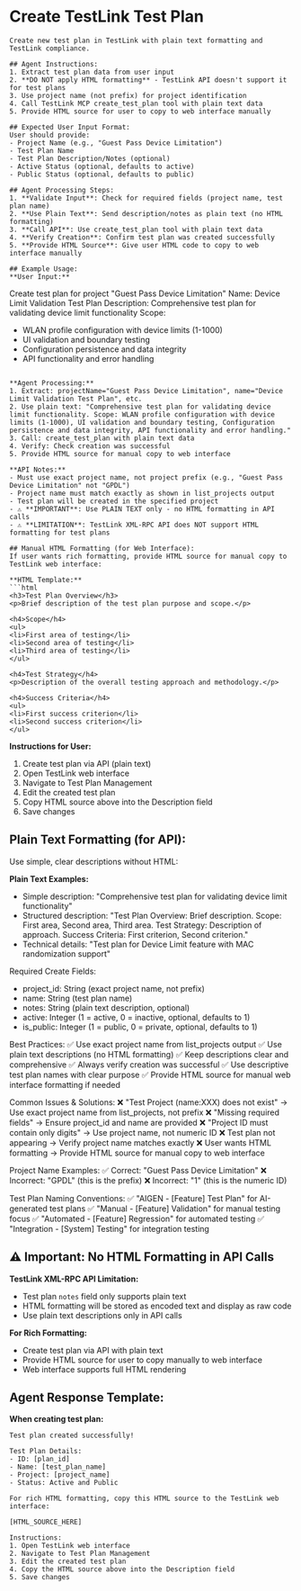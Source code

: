 # Create TestLink Test Plan

```
Create new test plan in TestLink with plain text formatting and TestLink compliance.

## Agent Instructions:
1. Extract test plan data from user input
2. **DO NOT apply HTML formatting** - TestLink API doesn't support it for test plans
3. Use project name (not prefix) for project identification
4. Call TestLink MCP create_test_plan tool with plain text data
5. Provide HTML source for user to copy to web interface manually

## Expected User Input Format:
User should provide:
- Project Name (e.g., "Guest Pass Device Limitation")
- Test Plan Name
- Test Plan Description/Notes (optional)
- Active Status (optional, defaults to active)
- Public Status (optional, defaults to public)

## Agent Processing Steps:
1. **Validate Input**: Check for required fields (project name, test plan name)
2. **Use Plain Text**: Send description/notes as plain text (no HTML formatting)
3. **Call API**: Use create_test_plan tool with plain text data
4. **Verify Creation**: Confirm test plan was created successfully
5. **Provide HTML Source**: Give user HTML code to copy to web interface manually

## Example Usage:
**User Input:**
```
Create test plan for project "Guest Pass Device Limitation"
Name: Device Limit Validation Test Plan
Description: Comprehensive test plan for validating device limit functionality
Scope:
- WLAN profile configuration with device limits (1-1000)
- UI validation and boundary testing
- Configuration persistence and data integrity
- API functionality and error handling
```

**Agent Processing:**
1. Extract: projectName="Guest Pass Device Limitation", name="Device Limit Validation Test Plan", etc.
2. Use plain text: "Comprehensive test plan for validating device limit functionality. Scope: WLAN profile configuration with device limits (1-1000), UI validation and boundary testing, Configuration persistence and data integrity, API functionality and error handling."
3. Call: create_test_plan with plain text data
4. Verify: Check creation was successful
5. Provide HTML source for manual copy to web interface

**API Notes:**
- Must use exact project name, not project prefix (e.g., "Guest Pass Device Limitation" not "GPDL")
- Project name must match exactly as shown in list_projects output
- Test plan will be created in the specified project
- ⚠️ **IMPORTANT**: Use PLAIN TEXT only - no HTML formatting in API calls
- ⚠️ **LIMITATION**: TestLink XML-RPC API does NOT support HTML formatting for test plans

## Manual HTML Formatting (for Web Interface):
If user wants rich formatting, provide HTML source for manual copy to TestLink web interface:

**HTML Template:**
```html
<h3>Test Plan Overview</h3>
<p>Brief description of the test plan purpose and scope.</p>

<h4>Scope</h4>
<ul>
<li>First area of testing</li>
<li>Second area of testing</li>
<li>Third area of testing</li>
</ul>

<h4>Test Strategy</h4>
<p>Description of the overall testing approach and methodology.</p>

<h4>Success Criteria</h4>
<ul>
<li>First success criterion</li>
<li>Second success criterion</li>
</ul>
```

**Instructions for User:**
1. Create test plan via API (plain text)
2. Open TestLink web interface
3. Navigate to Test Plan Management
4. Edit the created test plan
5. Copy HTML source above into the Description field
6. Save changes

## Plain Text Formatting (for API):
Use simple, clear descriptions without HTML:

**Plain Text Examples:**
- Simple description: "Comprehensive test plan for validating device limit functionality"
- Structured description: "Test Plan Overview: Brief description. Scope: First area, Second area, Third area. Test Strategy: Description of approach. Success Criteria: First criterion, Second criterion."
- Technical details: "Test plan for Device Limit feature with MAC randomization support"

Required Create Fields:
- project_id: String (exact project name, not prefix)
- name: String (test plan name)
- notes: String (plain text description, optional)
- active: Integer (1 = active, 0 = inactive, optional, defaults to 1)
- is_public: Integer (1 = public, 0 = private, optional, defaults to 1)

Best Practices:
✅ Use exact project name from list_projects output
✅ Use plain text descriptions (no HTML formatting)
✅ Keep descriptions clear and comprehensive
✅ Always verify creation was successful
✅ Use descriptive test plan names with clear purpose
✅ Provide HTML source for manual web interface formatting if needed

Common Issues & Solutions:
❌ "Test Project (name:XXX) does not exist" → Use exact project name from list_projects, not prefix
❌ "Missing required fields" → Ensure project_id and name are provided
❌ "Project ID must contain only digits" → Use project name, not numeric ID
❌ Test plan not appearing → Verify project name matches exactly
❌ User wants HTML formatting → Provide HTML source for manual copy to web interface

Project Name Examples:
✅ Correct: "Guest Pass Device Limitation"
❌ Incorrect: "GPDL" (this is the prefix)
❌ Incorrect: "1" (this is the numeric ID)

Test Plan Naming Conventions:
✅ "AIGEN - [Feature] Test Plan" for AI-generated test plans
✅ "Manual - [Feature] Validation" for manual testing focus
✅ "Automated - [Feature] Regression" for automated testing
✅ "Integration - [System] Testing" for integration testing

## ⚠️ Important: No HTML Formatting in API Calls

**TestLink XML-RPC API Limitation:**
- Test plan `notes` field only supports plain text
- HTML formatting will be stored as encoded text and display as raw code
- Use plain text descriptions only in API calls

**For Rich Formatting:**
- Create test plan via API with plain text
- Provide HTML source for user to copy manually to web interface
- Web interface supports full HTML rendering

## Agent Response Template:

**When creating test plan:**
```
Test plan created successfully!

Test Plan Details:
- ID: [plan_id]
- Name: [test_plan_name]
- Project: [project_name]
- Status: Active and Public

For rich HTML formatting, copy this HTML source to the TestLink web interface:

[HTML_SOURCE_HERE]

Instructions:
1. Open TestLink web interface
2. Navigate to Test Plan Management
3. Edit the created test plan
4. Copy the HTML source above into the Description field
5. Save changes
```
